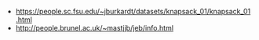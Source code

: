 * https://people.sc.fsu.edu/~jburkardt/datasets/knapsack_01/knapsack_01.html
* http://people.brunel.ac.uk/~mastjjb/jeb/info.html